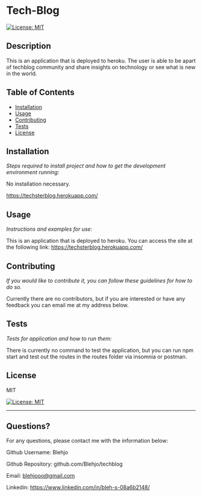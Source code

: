 # Tech-Blog

  [![License: MIT](https://img.shields.io/badge/License-MIT-yellow.svg)](https://opensource.org/licenses/MIT)
  
  
  ## Description 
  
  
  This is an application that is deployed to heroku. The user is able to be apart of techblog community and share insights on technology or see what is new in the world.

  ## Table of Contents
  * [Installation](#installation)
  * [Usage](#usage)
  * [Contributing](#contributing)
  * [Tests](#tests)
  * [License](#license)
  
  ## Installation
  
  *Steps required to install project and how to get the development environment running:*
  
  No installation necessary.
  
  https://techsterblog.herokuapp.com/
  
  ## Usage 
  
  *Instructions and examples for use:*
  
  This is an application that is deployed to heroku.  You can access the site at the following link: https://techsterblog.herokuapp.com/
  
  ## Contributing
  
  *If you would like to contribute it, you can follow these guidelines for how to do so.*
  
  Currently there are no contributors, but if you are interested or have any feedback you can email me at my address below.
  
  ## Tests
  
  *Tests for application and how to run them:*
  
  There is currently no command to test the application, but you can run npm start and test out the routes in the routes folder via insomnia or postman.
  
  ## License
  
  
  MIT

  [![License: MIT](https://img.shields.io/badge/License-MIT-yellow.svg)](https://opensource.org/licenses/MIT)
  
  ---
  
  ## Questions?
  
  
  For any questions, please contact me with the information below:
  
  
  Github Username: Blehjo

  Github Repository: github.com/Blehjo/techblog

  Email: blehjooo@gmail.com

  Linkedin: https://www.linkedin.com/in/bleh-s-08a6b2148/

  
